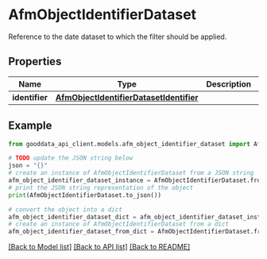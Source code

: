 # AfmObjectIdentifierDataset

Reference to the date dataset to which the filter should be applied.

## Properties

Name | Type | Description | Notes
------------ | ------------- | ------------- | -------------
**identifier** | [**AfmObjectIdentifierDatasetIdentifier**](AfmObjectIdentifierDatasetIdentifier.md) |  | 

## Example

```python
from gooddata_api_client.models.afm_object_identifier_dataset import AfmObjectIdentifierDataset

# TODO update the JSON string below
json = "{}"
# create an instance of AfmObjectIdentifierDataset from a JSON string
afm_object_identifier_dataset_instance = AfmObjectIdentifierDataset.from_json(json)
# print the JSON string representation of the object
print(AfmObjectIdentifierDataset.to_json())

# convert the object into a dict
afm_object_identifier_dataset_dict = afm_object_identifier_dataset_instance.to_dict()
# create an instance of AfmObjectIdentifierDataset from a dict
afm_object_identifier_dataset_from_dict = AfmObjectIdentifierDataset.from_dict(afm_object_identifier_dataset_dict)
```
[[Back to Model list]](../README.md#documentation-for-models) [[Back to API list]](../README.md#documentation-for-api-endpoints) [[Back to README]](../README.md)


